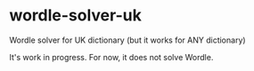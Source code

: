 # wordle-solver-uk
 Wordle solver for UK dictionary (but it works for ANY dictionary)

It's work in progress. For now, it does not solve Wordle.
